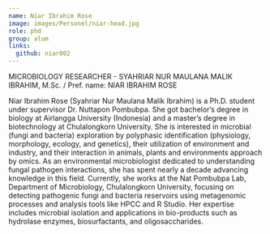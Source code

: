 ```yaml
---
name: Niar Ibrahim Rose 
image: images/Personel/niar-head.jpg
role: phd
group: alum
links:
  github: niar002
---
```

MICROBIOLOGY RESEARCHER - SYAHRIAR NUR MAULANA MALIK IBRAHIM, M.Sc. / Pref. name: NIAR IBRAHIM ROSE 

Niar Ibrahim Rose (Syahriar Nur Maulana Malik Ibrahim) is a Ph.D. student under supervisor Dr. Nuttapon Pombubpa. She got bachelor’s degree in biology at Airlangga University (Indonesia) and a master’s degree in biotechnology at Chulalongkorn University. She is interested in microbial (fungi and bacteria) exploration by polyphasic identification (physiology, morphology, ecology, and genetics), their utilization of environment and industry, and their interaction in animals, plants and environments approach by omics. As an environmental microbiologist dedicated to understanding fungal pathogen interactions, she has spent nearly a decade advancing knowledge in this field. Currently, she works at the Nat Pombubpa Lab, Department of Microbiology, Chulalongkorn University, focusing on detecting pathogenic fungi and bacteria reservoirs using metagenomic processes and analysis tools like HPCC and R Studio. Her expertise includes microbial isolation and applications in bio-products such as hydrolase enzymes, biosurfactants, and oligosaccharides.
